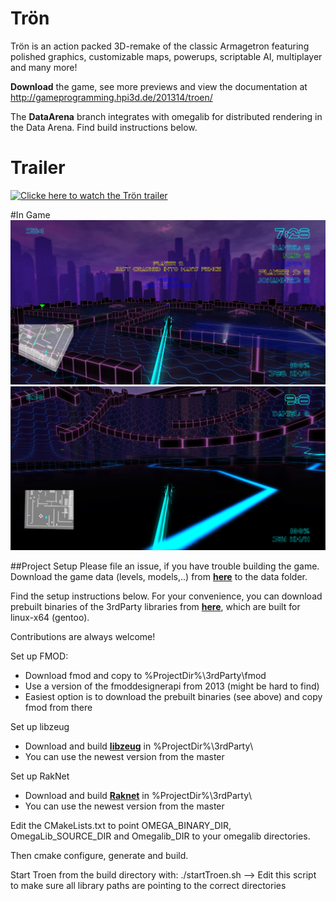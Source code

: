 Trön
======

Trön is an action packed 3D-remake of the classic Armagetron
featuring polished graphics, customizable maps, powerups, scriptable AI, multiplayer and many more!

 **Download** the game, see more previews and view the documentation at http://gameprogramming.hpi3d.de/201314/troen/


 The **DataArena** branch integrates with omegalib for distributed rendering in the Data Arena. Find build instructions below.

Trailer
=======

[![Clicke here to watch the Trön trailer](https://img.youtube.com/vi/qpZIFbqhsVM/0.jpg)](https://www.youtube.com/embed/qpZIFbqhsVM?vq=hd1080&autoplay=1 "Trön Pre-Alpha Trailer")


#In Game
![Trön](data/screenshots/ramp.png)
![Bended Views](data/screenshots/bended.png)



##Project Setup
Please file an issue, if you have trouble building the game. 
Download the game data (levels, models,..) from [**here**](https://www.dropbox.com/sh/ffuu2s6asycuxrs/AABV2lCdiHjjA-EBLi6MJlQAa?dl=0) to the data folder.

Find the setup instructions below. 
For your convenience, you can download prebuilt binaries of the 3rdParty libraries from [**here**](https://www.dropbox.com/s/o12a9oog7xy85x2/3rdParty.zip?dl=0), which are built for linux-x64 (gentoo).


Contributions are always welcome!


Set up FMOD:
- Download fmod and copy to %ProjectDir%\3rdParty\fmod
- Use a version of the fmoddesignerapi from 2013 (might be hard to find)
- Easiest option is to download the prebuilt binaries (see above) and copy fmod from there

Set up libzeug
- Download and build [**libzeug**](https://github.com/cginternals/libzeug) in %ProjectDir%\3rdParty\
- You can use the newest version from the master

Set up RakNet
- Download and build [**Raknet**](https://github.com/OculusVR/RakNet) in %ProjectDir%\3rdParty\
- You can use the newest version from the master

Edit the CMakeLists.txt to point OMEGA_BINARY_DIR, OmegaLib_SOURCE_DIR and Omegalib_DIR to your omegalib directories.

Then cmake configure, generate and build.


Start Troen from the build directory with:
./startTroen.sh   --> Edit this script to make sure all library paths are pointing to the correct directories
